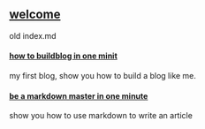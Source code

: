 ## [welcome](posts/welcome.md)
old index.md


#### [how to buildblog in one minit](posts/buildblog.md)
my first blog, show you how to build a blog like me.

#### [be a markdown master in one minute](posts/markdownQuickRead.md)
show you how to use markdown to write an article